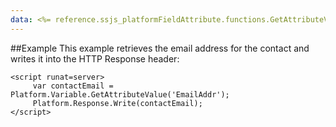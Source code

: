 ```yaml
---
data: <%= reference.ssjs_platformFieldAttribute.functions.GetAttributeValue %>
---
```


##Example
This example retrieves the email address for the contact and writes it into the HTTP Response header:
```
<script runat=server>
     var contactEmail = Platform.Variable.GetAttributeValue('EmailAddr');
     Platform.Response.Write(contactEmail);
</script>
```

